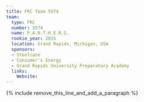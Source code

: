 ```yaml
---
title: FRC Team 5574
team:
  type: FRC
  number: 5574
  name: P.A.N.T.H.E.R.S.
  rookie_year: 2015
  location: Grand Rapids, Michigan, USA
  sponsors:
  - Steelcase
  - Consumer's Energy
  - Grand Rapids University Preparatory Academy
  links:
    Website:
---
```


{% include remove_this_line_and_add_a_paragraph %}